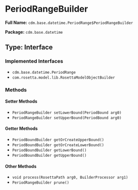 # PeriodRangeBuilder

**Full Name:** `cdm.base.datetime.PeriodRange$PeriodRangeBuilder`

**Package:** `cdm.base.datetime`

## Type: Interface

### Implemented Interfaces

- `cdm.base.datetime.PeriodRange`
- `com.rosetta.model.lib.RosettaModelObjectBuilder`

### Methods

#### Setter Methods

- `PeriodRangeBuilder setLowerBound(PeriodBound arg0)`
- `PeriodRangeBuilder setUpperBound(PeriodBound arg0)`

#### Getter Methods

- `PeriodBoundBuilder getOrCreateUpperBound()`
- `PeriodBoundBuilder getOrCreateLowerBound()`
- `PeriodBoundBuilder getLowerBound()`
- `PeriodBoundBuilder getUpperBound()`

#### Other Methods

- `void process(RosettaPath arg0, BuilderProcessor arg1)`
- `PeriodRangeBuilder prune()`


